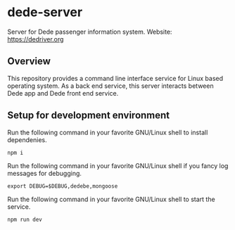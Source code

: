 # dede-server
Server for Dede passenger information system. Website: https://dedriver.org

## Overview
This repository provides a command line interface service for Linux based operating system. As a back end service, this server interacts between Dede app and Dede front end service.

## Setup for development environment
Run the following command in your favorite GNU/Linux shell to install dependenies.
```
npm i
```
Run the following command in your favorite GNU/Linux shell if you fancy log messages for debugging.
```
export DEBUG=$DEBUG,dedebe,mongoose
```
Run the following command in your favorite GNU/Linux shell to start the service.
```
npm run dev
